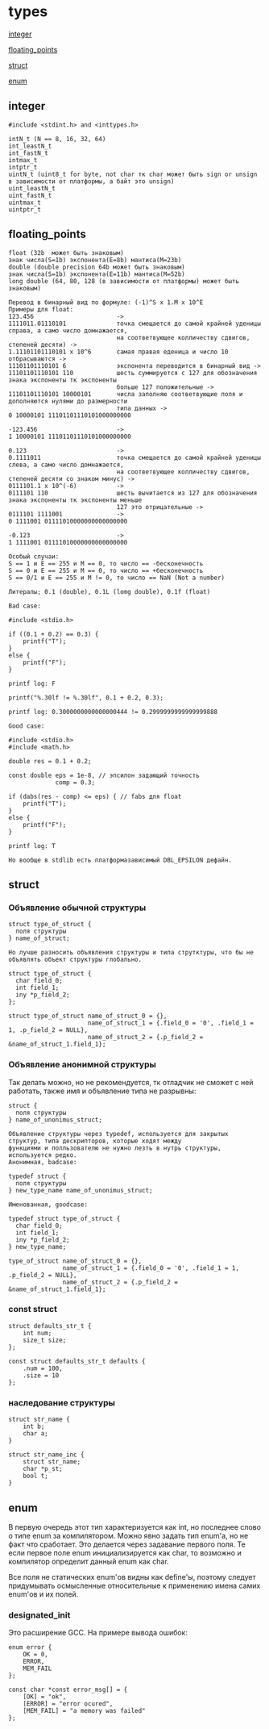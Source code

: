 # types

[integer](#integer)

[floating_points](#floating_points)

[struct](#struct)

[enum](#enum)

## integer

    #include <stdint.h> and <inttypes.h>

    intN_t (N == 8, 16, 32, 64)
    int_leastN_t
    int_fastN_t
    intmax_t
    intptr_t
    uintN_t (uint8_t for byte, not char тк char может быть sign or unsign
    в зависимости от платформы, а байт это unsign)
    uint_leastN_t
    uint_fastN_t
    uintmax_t
    uintptr_t

## floating_points
 
    float (32b  может быть знаковым) 
    знак числа(S=1b) экспонента(E=8b) мантиса(M=23b)
    double (double precision 64b может быть знаковым)
    знак числа(S=1b) экспонента(E=11b) мантиса(M=52b)
    long double (64, 80, 128 (в зависимости от платформы) может быть знаковым)

    Перевод в бинарный вид по формуле: (-1)^S x 1.M x 10^E
    Примеры для float: 
    123.456                       -> 
    1111011.01110101              точка смещается до самой крайней уденицы справа, а само число домнажается, 
                                  на соответвующее колличеству сдвигов, степеней десяти) -> 
    1.11101101110101 x 10^6       самая правая еденица и число 10 отбрасываются -> 
    11101101110101 6              экспонента переводится в бинарный вид -> 
    11101101110101 110            шесть суммируется с 127 для обозначения знака экспоненты тк экспоненты
                                  больше 127 положительные -> 
    11101101110101 10000101       числа заполняю соответвующие поля и дополняются нулями до размерности 
                                  типа данных -> 
    0 10000101 11101101110101000000000

    -123.456                      -> 
    1 10000101 11101101110101000000000

    0.123                         -> 
    0.1111011                     точка смещается до самой крайней уденицы слева, а само число домнажается, 
                                  на соответвующее колличеству сдвигов, степеней десяти со знаком минус) ->
    0111101.1 х 10^(-6)           -> 
    0111101 110                   шесть вычитается из 127 для обозначения знака экспоненты тк экспоненты меньше 
                                  127 это отрицательные ->
    0111101 1111001               ->
    0 1111001 01111010000000000000000

    -0.123                        ->
    1 1111001 01111010000000000000000

    Особый случаи:
    S == 1 и E == 255 и M == 0, то число == -бесконечность
    S == 0 и E == 255 и M == 0, то число == +бесконечность
    S == 0/1 и E == 255 и M != 0, то число == NaN (Not a number)

    Литералы; 0.1 (double), 0.1L (lomg double), 0.1f (float)

    Bad case:
```
#include <stdio.h>

if ((0.1 + 0.2) == 0.3) {
	printf("T");
}
else {
	printf("F");
}
```
    printf log: F
```
printf("%.30lf != %.30lf", 0.1 + 0.2, 0.3);
```
    printf log: 0.3000000000000000444 != 0.2999999999999999888

    Good case:
```
#include <stdio.h>
#include <math.h>
 
double res = 0.1 + 0.2;

const double eps = 1e-8, // эпсилон задающий точность
             comp = 0.3;

if (dabs(res - comp) <= eps) { // fabs для float
	printf("T");
}
else {
	printf("F");
}
```
    printf log: T
    
    Но вообще в stdlib есть платформазависимый DBL_EPSILON дефайн.

## struct

### Объявление обычной структуры
```
struct type_of_struct {
  поля структуры
} name_of_struct;  
```
    Но лучше разносить объявления структуры и типа струтктуры, что бы не объявлять объект структуры глобально.
```
struct type_of_struct {
  char field_0;
  int field_1;
  iny *p_field_2;
};  

struct type_of_struct name_of_struct_0 = {}, 
                      name_of_struct_1 = {.field_0 = '0', .field_1 = 1, .p_field_2 = NULL},
                      name_of_struct_2 = {.p_field_2 = &name_of_struct_1.field_1};
```
### Объявление анонимной структуры

Так делать можно, но не рекомендуется, тк отладчик не сможет с ней работать, также имя и объявление типа не разрывны:
```
struct {
  поля структуры
} name_of_unonimus_struct;
```
    Объявление структуры через typedef, используется для закрытых структур, типа дескрипторов, которые ходят между 
    функциями и полльзователю не нужно лезть в нутрь структуры, используется редко.
    Анонимная, badcase:
```
typedef struct {
  поля структуры
} new_type_name name_of_unonimus_struct;
```
    Именованная, goodcase:
```
typedef struct type_of_struct {
  char field_0;
  int field_1;
  iny *p_field_2;
} new_type_name;

type_of_struct name_of_struct_0 = {}, 
               name_of_struct_1 = {.field_0 = '0', .field_1 = 1, .p_field_2 = NULL},
               name_of_struct_2 = {.p_field_2 = &name_of_struct_1.field_1};
```
### const struct
```
struct defaults_str_t {
    int num;
    size_t size;
};

const struct defaults_str_t defaults {
    .num = 100,
    .size = 10
};
```
### наследование структуры
```
struct str_name {
    int b;
    char a;
}

struct str_name_inc {
    struct str_name;
    char *p_st;
    bool t;
}
```

## enum

В первую очередь этот тип характеризуется как int, но последнее слово о типе enum за компилятором. Можно явно задать тип enum'а, но не факт что сработает. Это делается через задавание первого поля. Те если первое поле enum инициализируется как char, то возможно и компилятор определит данный enum как char.

Все поля не статических enum'ов видны как define'ы, поэтому следует придумывать осмысленные относительные к применению имена самих enum'ов и их полей.

### designated_init

Это расширение GCC. На примере вывода ошибок:

```
enum error {
    OK = 0,
    ERROR,
    MEM_FAIL
};

const char *const error_msg[] = {
    [OK] = "ok",
    [ERROR] = "error ocured",
    [MEM_FAIL] = "a memory was failed"
};
```